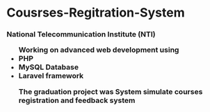 # Cousrses-Regitration-System
<h3>National Telecommunication Institute (NTI)
<ul>Working on advanced web development using 
  <li>PHP</li>
  <li>MySQL Database</li>
  <li>Laravel framework</li>
  <p>The graduation project was System simulate courses registration and feedback system</p> </h3> 
</ul>

